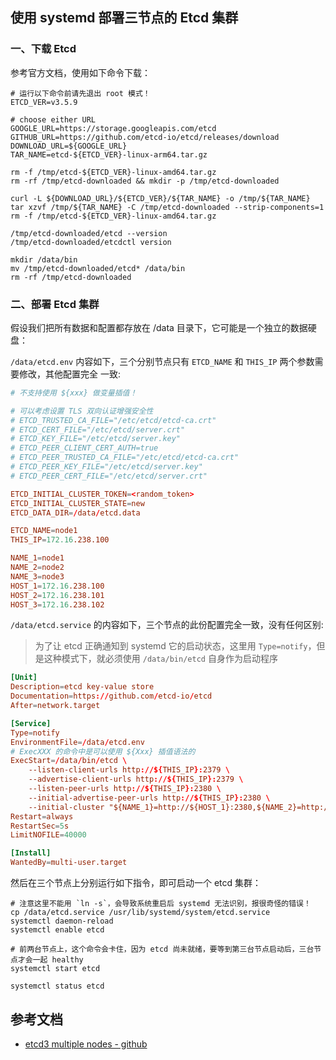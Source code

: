 ## 使用 systemd 部署三节点的 Etcd 集群

### 一、下载 Etcd

参考官方文档，使用如下命令下载：

```shell
# 运行以下命令前请先退出 root 模式！
ETCD_VER=v3.5.9

# choose either URL
GOOGLE_URL=https://storage.googleapis.com/etcd
GITHUB_URL=https://github.com/etcd-io/etcd/releases/download
DOWNLOAD_URL=${GOOGLE_URL}
TAR_NAME=etcd-${ETCD_VER}-linux-arm64.tar.gz

rm -f /tmp/etcd-${ETCD_VER}-linux-amd64.tar.gz
rm -rf /tmp/etcd-downloaded && mkdir -p /tmp/etcd-downloaded

curl -L ${DOWNLOAD_URL}/${ETCD_VER}/${TAR_NAME} -o /tmp/${TAR_NAME}
tar xzvf /tmp/${TAR_NAME} -C /tmp/etcd-downloaded --strip-components=1
rm -f /tmp/etcd-${ETCD_VER}-linux-amd64.tar.gz

/tmp/etcd-downloaded/etcd --version
/tmp/etcd-downloaded/etcdctl version

mkdir /data/bin
mv /tmp/etcd-downloaded/etcd* /data/bin
rm -rf /tmp/etcd-downloaded
```

### 二、部署 Etcd 集群

假设我们把所有数据和配置都存放在 /data 目录下，它可能是一个独立的数据硬盘：

`/data/etcd.env` 内容如下，三个分别节点只有 `ETCD_NAME` 和 `THIS_IP` 两个参数需要修改，其他配置完全
一致:

```conf
# 不支持使用 ${xxx} 做变量插值！

# 可以考虑设置 TLS 双向认证增强安全性
# ETCD_TRUSTED_CA_FILE="/etc/etcd/etcd-ca.crt"
# ETCD_CERT_FILE="/etc/etcd/server.crt"
# ETCD_KEY_FILE="/etc/etcd/server.key"
# ETCD_PEER_CLIENT_CERT_AUTH=true
# ETCD_PEER_TRUSTED_CA_FILE="/etc/etcd/etcd-ca.crt"
# ETCD_PEER_KEY_FILE="/etc/etcd/server.key"
# ETCD_PEER_CERT_FILE="/etc/etcd/server.crt"

ETCD_INITIAL_CLUSTER_TOKEN=<random_token>
ETCD_INITIAL_CLUSTER_STATE=new
ETCD_DATA_DIR=/data/etcd.data

ETCD_NAME=node1
THIS_IP=172.16.238.100

NAME_1=node1
NAME_2=node2
NAME_3=node3
HOST_1=172.16.238.100
HOST_2=172.16.238.101
HOST_3=172.16.238.102
```

`/data/etcd.service` 的内容如下，三个节点的此份配置完全一致，没有任何区别:

> 为了让 etcd 正确通知到 systemd 它的启动状态，这里用 `Type=notify`，但是这种模式下，就必须使用
> `/data/bin/etcd` 自身作为启动程序

```conf
[Unit]
Description=etcd key-value store
Documentation=https://github.com/etcd-io/etcd
After=network.target

[Service]
Type=notify
EnvironmentFile=/data/etcd.env
# ExecXXX 的命令中是可以使用 ${Xxx} 插值语法的
ExecStart=/data/bin/etcd \
    --listen-client-urls http://${THIS_IP}:2379 \
    --advertise-client-urls http://${THIS_IP}:2379 \
    --listen-peer-urls http://${THIS_IP}:2380 \
    --initial-advertise-peer-urls http://${THIS_IP}:2380 \
    --initial-cluster "${NAME_1}=http://${HOST_1}:2380,${NAME_2}=http://${HOST_2}:2380,${NAME_3}=http://${HOST_3}:2380"
Restart=always
RestartSec=5s
LimitNOFILE=40000

[Install]
WantedBy=multi-user.target
```

然后在三个节点上分别运行如下指令，即可启动一个 etcd 集群：

```shell
# 注意这里不能用 `ln -s`，会导致系统重启后 systemd 无法识别，报很奇怪的错误！
cp /data/etcd.service /usr/lib/systemd/system/etcd.service
systemctl daemon-reload
systemctl enable etcd

# 前两台节点上，这个命令会卡住，因为 etcd 尚未就绪，要等到第三台节点启动后，三台节点才会一起 healthy
systemctl start etcd

systemctl status etcd
```

## 参考文档

- [etcd3 multiple nodes - github](https://github.com/etcd-io/etcd/blob/master/contrib/systemd/etcd3-multinode/README.md)
